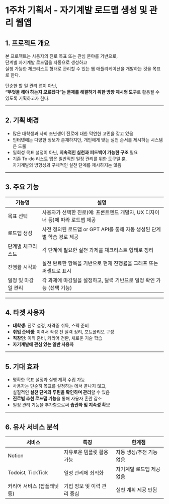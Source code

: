 # 1주차 기획서 - 자기계발 로드맵 생성 및 관리 웹앱

## 1. 프로젝트 개요

본 프로젝트는 사용자의 진로 목표 또는 관심 분야를 기반으로,  
단계별 자기계발 로드맵을 자동으로 생성하고  
실행 가능한 체크리스트 형태로 관리할 수 있는 웹 애플리케이션을 개발하는 것을 목표로 한다.

단순한 할 일 관리 앱이 아닌,  
**“무엇을 해야 하는지 모르겠다”는 문제를 해결하기 위한 방향 제시형 도구**로 활용될 수 있도록 기획하고자 한다.

---

## 2. 기획 배경

- 많은 대학생과 사회 초년생이 진로에 대한 막연한 고민을 갖고 있음  
- 인터넷에는 다양한 정보가 존재하지만, 개인에게 맞는 실천 순서를 제시하는 시스템은 드묾  
- 일회성 목표 설정이 아닌, **지속적인 실천과 피드백이 가능한 구조** 필요  
- 기존 To-do 리스트 앱은 일반적인 일정 관리를 위한 도구일 뿐,  
  자기계발의 방향성과 구체적인 실천 단계를 제시하지는 않음

---

## 3. 주요 기능

| 기능명 | 설명 |
|--------|------|
| 목표 선택 | 사용자가 선택한 진로(예: 프론트엔드 개발자, UX 디자이너 등)에 따라 로드맵 제공 |
| 로드맵 생성 | 사전 정의된 로드맵 or GPT API를 통해 자동 생성된 단계별 학습 경로 제공 |
| 단계별 체크리스트 | 각 단계에 필요한 실천 과제를 체크리스트 형태로 정리 |
| 진행률 시각화 | 실천 완료한 항목을 기반으로 현재 진행률을 그래프 또는 퍼센트로 표시 |
| 일정 및 마감일 관리 | 각 과제에 마감일을 설정하고, 달력 기반으로 일정 확인 가능 (선택 기능) |

---

## 4. 타겟 사용자

- **대학생**: 진로 설정, 자격증 취득, 스펙 준비
- **취업 준비생**: 이력서 작성 전 실력 정리, 포트폴리오 구성
- **직장인**: 이직 준비, 커리어 전환, 새로운 기술 학습
- **자기계발에 관심 있는 일반 사용자**

---

## 5. 기대 효과

- 명확한 목표 설정과 실행 계획 수립 가능  
- 사용자는 단순히 목표를 설정하는 데서 끝나지 않고,  
  실질적인 **실천 단계와 루틴을 확인하며 관리**할 수 있음  
- **진로별 추천 로드맵 기능**을 통해 사용자 혼란 감소  
- 일정 관리 기능을 추가함으로써 **습관화 및 지속성 확보**

---

## 6. 유사 서비스 분석

| 서비스 | 특징 | 한계점 |
|--------|------|--------|
| Notion | 자유로운 템플릿 활용 가능 | 자동 생성/추천 기능 없음 |
| Todoist, TickTick | 일정 관리에 최적화 | 자기계발 로드맵 제공 없음 |
| 커리어 서비스 (잡플래닛 등) | 기업 정보 및 이력 관리 중심 | 실천 계획 제공 안됨 |

